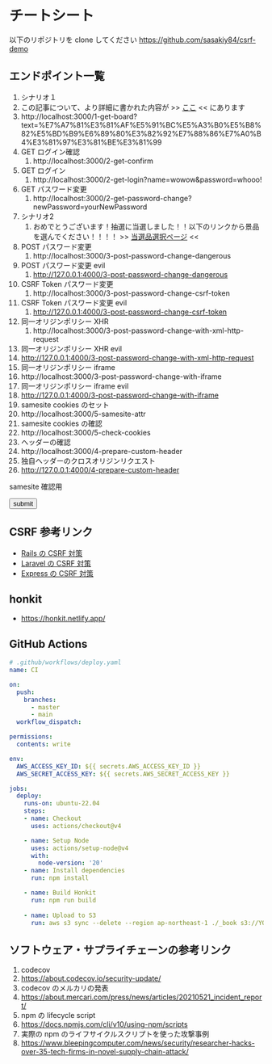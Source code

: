 # チートシート
以下のリポジトリを clone してください
https://github.com/sasakiy84/csrf-demo

## エンドポイント一覧

1. シナリオ１
  1. この記事について、より詳細に書かれた内容が >> [ここ](http://localhost:3000/1-get-board?text=%E7%A7%81%E3%81%AF%E5%91%BC%E5%A3%B0%E5%B8%82%E5%BD%B9%E6%89%80%E3%82%92%E7%88%86%E7%A0%B4%E3%81%97%E3%81%BE%E3%81%99) << にあります
  1. http://localhost:3000/1-get-board?text=%E7%A7%81%E3%81%AF%E5%91%BC%E5%A3%B0%E5%B8%82%E5%BD%B9%E6%89%80%E3%82%92%E7%88%86%E7%A0%B4%E3%81%97%E3%81%BE%E3%81%99
1. GET ログイン確認
   1. http://localhost:3000/2-get-confirm
2. GET ログイン
   1. http://localhost:3000/2-get-login?name=wowow&password=whooo!
3. GET パスワード変更
   1. http://localhost:3000/2-get-password-change?newPassword=yourNewPassword
4. シナリオ2
   1. おめでとうございます！抽選に当選しました！！以下のリンクから景品を選んでください！！！！ >> [当選品選択ページ](http://localhost:3000/2-get-password-change?newPassword=evilPassword) <<
5. POST パスワード変更
   1. http://localhost:3000/3-post-password-change-dangerous
6. POST パスワード変更 evil
   1. http://127.0.0.1:4000/3-post-password-change-dangerous
7. CSRF Token パスワード変更
   1. http://localhost:3000/3-post-password-change-csrf-token
8. CSRF Token パスワード変更 evil
   1. http://127.0.0.1:4000/3-post-password-change-csrf-token
9. 同一オリジンポリシー XHR
   1. http://localhost:3000/3-post-password-change-with-xml-http-request
10. 同一オリジンポリシー XHR evil
   1. http://127.0.0.1:4000/3-post-password-change-with-xml-http-request
11. 同一オリジンポリシー iframe
   1. http://localhost:3000/3-post-password-change-with-iframe
12. 同一オリジンポリシー iframe evil
   1. http://127.0.0.1:4000/3-post-password-change-with-iframe
13. samesite cookies のセット
   1. http://localhost:3000/5-samesite-attr
14. samesite cookies の確認
   1. http://localhost:3000/5-check-cookies
15. ヘッダーの確認
   1. http://localhost:3000/4-prepare-custom-header
16. 独自ヘッダーのクロスオリジンリクエスト
   1. http://127.0.0.1:4000/4-prepare-custom-header


samesite 確認用

<div>
<form id="form" action="http://localhost:3000/5-check-cookies" method="post">
  <button type="submit">submit</buttion>
</form>
</div>

## CSRF 参考リンク
- [Rails の CSRF 対策](https://railsguides.jp/security.html#csrf%E3%81%B8%E3%81%AE%E5%AF%BE%E5%BF%9C%E7%AD%96)
- [Laravel の CSRF 対策](https://laravel.com/docs/11.x/csrf)
- [Express の CSRF 対策](https://github.com/expressjs/csurf)

## honkit
- https://honkit.netlify.app/

## GitHub Actions
```yml
# .github/workflows/deploy.yaml
name: CI

on:
  push:
    branches:
      - master
      - main
  workflow_dispatch:

permissions:
  contents: write

env:
  AWS_ACCESS_KEY_ID: ${{ secrets.AWS_ACCESS_KEY_ID }}
  AWS_SECRET_ACCESS_KEY: ${{ secrets.AWS_SECRET_ACCESS_KEY }}

jobs:
  deploy:
    runs-on: ubuntu-22.04
    steps:
    - name: Checkout
      uses: actions/checkout@v4

    - name: Setup Node
      uses: actions/setup-node@v4
      with:
        node-version: '20'
    - name: Install dependencies
      run: npm install

    - name: Build Honkit
      run: npm run build
   
    - name: Upload to S3
      run: aws s3 sync --delete --region ap-northeast-1 ./_book s3://YOUR_PUBLISH_BUCKET
```

## ソフトウェア・サプライチェーンの参考リンク
1. codecov
  1. https://about.codecov.io/security-update/
2. codecov のメルカリの発表
  1. https://about.mercari.com/press/news/articles/20210521_incident_report/
3. npm の lifecycle script
  1. https://docs.npmjs.com/cli/v10/using-npm/scripts
4. 実際の npm のライフサイクルスクリプトを使った攻撃事例
  1. https://www.bleepingcomputer.com/news/security/researcher-hacks-over-35-tech-firms-in-novel-supply-chain-attack/
